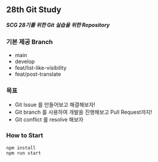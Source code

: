## 28th Git Study

***SCG 28기를 위한 Git 실습을 위한 Repository***

### 기본 제공 Branch
- main
- develop
- feat/list-like-visibility
- feat/post-translate

### 목표
- Git Issue 를 만들어보고 해결해보자!
- Git branch 를 사용하여 개발을 진행해보고 Pull Request까지!
- Git conflict 를 resolve 해보자

### How to Start
```shell
npm install
npm run start
```
